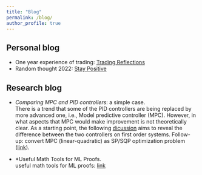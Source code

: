 ```yaml
---
title: "Blog"
permalink: /blog/
author_profile: true
---
```


Personal blog
---------------
* One year experience of trading: [Trading Reflections](https://milanlx.github.io/files/trading_reflection.pdf)
* Random thought 2022: [Stay Positive](https://milanlx.github.io/files/trading_2022_thoughts.pdf)


Research blog
---------------
* *Comparing MPC and PID controllers*: a simple case. \
There is a trend that some of the PID controllers are being replaced by more advanced one, i.e., Model predictive controller (MPC). However, in what aspects that MPC would make improvement is not theoretically clear. As a starting point, the following [dicussion](https://milanlx.github.io/files/LQR_PID.pdf) aims to reveal the difference between the two controllers on first order systems.  Follow-up: convert MPC (linear-quadratic) as SP/SQP optimization problem ([link](https://milanlx.github.io/files/mpc_to_qp_sqp.pdf)). 

* *Useful Math Tools for ML Proofs. \
useful math tools for ML proofs: [link](https://milanlx.github.io/files/math_tools.pdf)

